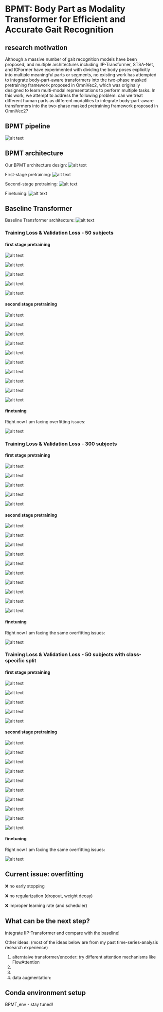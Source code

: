 # BPMT: Body Part as Modality Transformer for Efficient and Accurate Gait Recognition

## research motivation

Although a massive number of gait recognition models have been proposed, and multiple architectures including IIP-Transformer, STSA-Net, and IGFormer have experimented with dividing the body poses explicitly into multiple meaningful parts or segments, no existing work has attempted to integrate body-part-aware transformers into the two-phase masked pretraining framework proposed in OmniVec2, which
was originally designed to learn multi-modal representations to perform multiple tasks. In this work, we attempt to address the following problem: can we treat different human parts as different modalities to integrate body-part-aware transformers into the two-phase masked pretraining framework proposed in OmniVec2?


## BPMT pipeline

![alt text](docs/BPMT_pipeline.png)


## BPMT architecture

Our BPMT architecture design:
![alt text](docs/BPMT.png)

First-stage pretraining:
![alt text](docs/first_stage.png)

Second-stage pretraining:
![alt text](docs/second_stage.png)

Finetuning:
![alt text](docs/finetuning.png)


## Baseline Transformer

Baseline Transformer architecture:
![alt text](docs/baseline_transformer.png)

### Training Loss & Validation Loss - 50 subjects

#### first stage pretraining

![alt text](figures_50/Torso_train_val_loss.png)

![alt text](figures_50/Left_Arm_train_val_loss.png)

![alt text](figures_50/Right_Arm_train_val_loss.png)

![alt text](figures_50/Left_Leg_train_val_loss.png)

![alt text](figures_50/Right_Arm_train_val_loss.png)

#### second stage pretraining

![alt text](figures_50/Torso_Left_Arm_train_val_loss.png)

![alt text](figures_50/Torso_Right_Arm_train_val_loss.png)

![alt text](figures_50/Torso_Left_Leg_train_val_loss.png)

![alt text](figures_50/Torso_Right_Leg_train_val_loss.png)

![alt text](figures_50/Left_Arm_Right_Arm_train_val_loss.png)

![alt text](figures_50/Left_Arm_Left_Leg_train_val_loss.png)

![alt text](figures_50/Left_Arm_Right_Leg_train_val_loss.png)

![alt text](figures_50/Right_Arm_Left_Leg_train_val_loss.png)

![alt text](figures_50/Right_Arm_Right_Leg_train_val_loss.png)

![alt text](figures_50/Left_Leg_Right_Leg_train_val_loss.png)


#### finetuning

Right now I am facing overfitting issues:

![alt text](figures_50/finetuning_train_val_loss.png)


### Training Loss & Validation Loss - 300 subjects

#### first stage pretraining

![alt text](figures_300/Torso_train_val_loss.png)

![alt text](figures_300/Left_Arm_train_val_loss.png)

![alt text](figures_300/Right_Arm_train_val_loss.png)

![alt text](figures_300/Left_Leg_train_val_loss.png)

![alt text](figures_300/Right_Arm_train_val_loss.png)

#### second stage pretraining

![alt text](figures_300/Torso_Left_Arm_train_val_loss.png)

![alt text](figures_300/Torso_Right_Arm_train_val_loss.png)

![alt text](figures_300/Torso_Left_Leg_train_val_loss.png)

![alt text](figures_300/Torso_Right_Leg_train_val_loss.png)

![alt text](figures_300/Left_Arm_Right_Arm_train_val_loss.png)

![alt text](figures_300/Left_Arm_Left_Leg_train_val_loss.png)

![alt text](figures_300/Left_Arm_Right_Leg_train_val_loss.png)

![alt text](figures_300/Right_Arm_Left_Leg_train_val_loss.png)

![alt text](figures_300/Right_Arm_Right_Leg_train_val_loss.png)

![alt text](figures_300/Left_Leg_Right_Leg_train_val_loss.png)


#### finetuning

Right now I am facing the same overfitting issues:

![alt text](figures_300/finetuning_train_val_loss.png)


### Training Loss & Validation Loss - 50 subjects with class-specific split

#### first stage pretraining

![alt text](figures_50_class_specific/Torso_train_val_loss.png)

![alt text](figures_50_class_specific/Left_Arm_train_val_loss.png)

![alt text](figures_50_class_specific/Right_Arm_train_val_loss.png)

![alt text](figures_50_class_specific/Left_Leg_train_val_loss.png)

![alt text](figures_50_class_specific/Right_Arm_train_val_loss.png)

#### second stage pretraining

![alt text](figures_50_class_specific/Torso_Left_Arm_train_val_loss.png)

![alt text](figures_50_class_specific/Torso_Right_Arm_train_val_loss.png)

![alt text](figures_50_class_specific/Torso_Left_Leg_train_val_loss.png)

![alt text](figures_50_class_specific/Torso_Right_Leg_train_val_loss.png)

![alt text](figures_50_class_specific/Left_Arm_Right_Arm_train_val_loss.png)

![alt text](figures_50_class_specific/Left_Arm_Left_Leg_train_val_loss.png)

![alt text](figures_50_class_specific/Left_Arm_Right_Leg_train_val_loss.png)

![alt text](figures_50_class_specific/Right_Arm_Left_Leg_train_val_loss.png)

![alt text](figures_50_class_specific/Right_Arm_Right_Leg_train_val_loss.png)

![alt text](figures_50_class_specific/Left_Leg_Right_Leg_train_val_loss.png)


#### finetuning

Right now I am facing the same overfitting issues:

![alt text](figures_50_class_specific/finetuning_train_val_loss.png)


## Current issue: overfitting

❌ no early stopping

❌ no regularization (dropout, weight decay)

❌ improper learning rate (and scheduler)


## What can be the next step?

integrate IIP-Transformer and compare with the baseline!

Other ideas: (most of the ideas below are from my past time-series-analysis research experience) 

1. alterntaive transformer/encoder: try different attention mechanisms like FlowAttention
2. 
3. 
4. data augmentation:


## Conda environment setup

BPMT_env - stay tuned!
